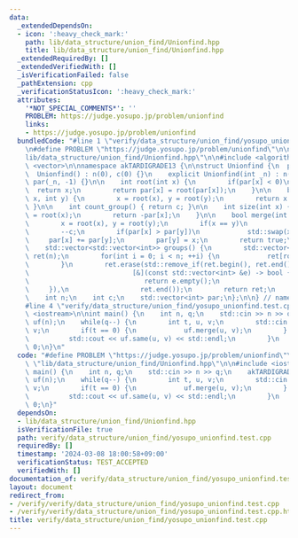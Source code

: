 ```yaml
---
data:
  _extendedDependsOn:
  - icon: ':heavy_check_mark:'
    path: lib/data_structure/union_find/Unionfind.hpp
    title: lib/data_structure/union_find/Unionfind.hpp
  _extendedRequiredBy: []
  _extendedVerifiedWith: []
  _isVerificationFailed: false
  _pathExtension: cpp
  _verificationStatusIcon: ':heavy_check_mark:'
  attributes:
    '*NOT_SPECIAL_COMMENTS*': ''
    PROBLEM: https://judge.yosupo.jp/problem/unionfind
    links:
    - https://judge.yosupo.jp/problem/unionfind
  bundledCode: "#line 1 \"verify/data_structure/union_find/yosupo_unionfind.test.cpp\"\
    \n#define PROBLEM \"https://judge.yosupo.jp/problem/unionfind\"\n\n#line 2 \"\
    lib/data_structure/union_find/Unionfind.hpp\"\n\n#include <algorithm>\n#include\
    \ <vector>\n\nnamespace akTARDIGRADE13 {\n\nstruct Unionfind {\n  public:\n  \
    \  Unionfind() : n(0), c(0) {}\n    explicit Unionfind(int _n) : n(_n), c(_n),\
    \ par(_n, -1) {}\n\n    int root(int x) {\n        if(par[x] < 0)\n          \
    \  return x;\n        return par[x] = root(par[x]);\n    }\n\n    bool same(int\
    \ x, int y) {\n        x = root(x), y = root(y);\n        return x == y;\n   \
    \ }\n\n    int count_group() { return c; }\n\n    int size(int x) {\n        x\
    \ = root(x);\n        return -par[x];\n    }\n\n    bool merge(int x, int y) {\n\
    \        x = root(x), y = root(y);\n        if(x == y)\n            return false;\n\
    \        --c;\n        if(par[x] > par[y])\n            std::swap(x, y);\n   \
    \     par[x] += par[y];\n        par[y] = x;\n        return true;\n    }\n\n\
    \    std::vector<std::vector<int>> groups() {\n        std::vector<std::vector<int>>\
    \ ret(n);\n        for(int i = 0; i < n; ++i) {\n            ret[root(i)].emplace_back(i);\n\
    \        }\n        ret.erase(std::remove_if(ret.begin(), ret.end(),\n       \
    \                          [&](const std::vector<int> &e) -> bool {\n        \
    \                             return e.empty();\n                            \
    \     }),\n                  ret.end());\n        return ret;\n    }\n\n  private:\n\
    \    int n;\n    int c;\n    std::vector<int> par;\n};\n\n} // namespace akTARDIGRADE13\n\
    #line 4 \"verify/data_structure/union_find/yosupo_unionfind.test.cpp\"\n\n#include\
    \ <iostream>\n\nint main() {\n    int n, q;\n    std::cin >> n >> q;\n    akTARDIGRADE13::Unionfind\
    \ uf(n);\n    while(q--) {\n        int t, u, v;\n        std::cin >> t >> u >>\
    \ v;\n        if(t == 0) {\n            uf.merge(u, v);\n        } else {\n  \
    \          std::cout << uf.same(u, v) << std::endl;\n        }\n    }\n    return\
    \ 0;\n}\n"
  code: "#define PROBLEM \"https://judge.yosupo.jp/problem/unionfind\"\n\n#include\
    \ \"lib/data_structure/union_find/Unionfind.hpp\"\n\n#include <iostream>\n\nint\
    \ main() {\n    int n, q;\n    std::cin >> n >> q;\n    akTARDIGRADE13::Unionfind\
    \ uf(n);\n    while(q--) {\n        int t, u, v;\n        std::cin >> t >> u >>\
    \ v;\n        if(t == 0) {\n            uf.merge(u, v);\n        } else {\n  \
    \          std::cout << uf.same(u, v) << std::endl;\n        }\n    }\n    return\
    \ 0;\n}"
  dependsOn:
  - lib/data_structure/union_find/Unionfind.hpp
  isVerificationFile: true
  path: verify/data_structure/union_find/yosupo_unionfind.test.cpp
  requiredBy: []
  timestamp: '2024-03-08 18:00:58+09:00'
  verificationStatus: TEST_ACCEPTED
  verifiedWith: []
documentation_of: verify/data_structure/union_find/yosupo_unionfind.test.cpp
layout: document
redirect_from:
- /verify/verify/data_structure/union_find/yosupo_unionfind.test.cpp
- /verify/verify/data_structure/union_find/yosupo_unionfind.test.cpp.html
title: verify/data_structure/union_find/yosupo_unionfind.test.cpp
---
```

